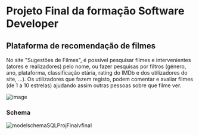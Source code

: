 # Projeto Final da formação Software Developer

## Plataforma de recomendação de filmes

No site "Sugestões de Filmes", é possível pesquisar filmes e intervenientes (atores e realizadores) pelo nome, ou fazer pesquisas por filtros (género, ano, plataforma, classificação etária, rating do IMDb e dos utilizadores do site, ...). Os utilizadores que fazem registo, podem comentar e avaliar filmes (de 1 a 10 estrelas) ajudando assim outras pessoas sobre que filme ver.

![image](https://github.com/RitAmaral/proj_Final/assets/132366922/28ea426a-daae-40dc-9030-52384a1d1b40)


### Schema
![modelschemaSQLProjFinalvfinal](https://github.com/RitAmaral/proj_Final/assets/132366922/9b83766b-2b82-49aa-8eb1-7befa51933b4)
